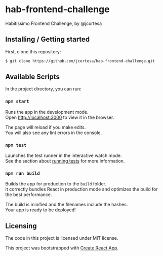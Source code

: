 hab-frontend-challenge
======================

Habitissimo Frontend Challenge, by @jcortesa

## Installing / Getting started

First, clone this repository:

```bash
$ git clone https://github.com/jcortesa/hab-frontend-challenge.git
```

## Available Scripts

In the project directory, you can run:

### `npm start`

Runs the app in the development mode.<br>
Open [http://localhost:3000](http://localhost:3000) to view it in the browser.

The page will reload if you make edits.<br>
You will also see any lint errors in the console.

### `npm test`

Launches the test runner in the interactive watch mode.<br>
See the section about [running tests](#running-tests) for more information.

### `npm run build`

Builds the app for production to the `build` folder.<br>
It correctly bundles React in production mode and optimizes the build for the best performance.

The build is minified and the filenames include the hashes.<br>
Your app is ready to be deployed!


## Licensing

The code in this project is licensed under MIT license.

This project was bootstrapped with [Create React App](https://github.com/facebookincubator/create-react-app).
